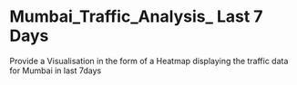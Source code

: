 # Mumbai_Traffic_Analysis_ Last 7 Days
Provide a Visualisation in the form of a Heatmap displaying the traffic data for Mumbai in last 7days
